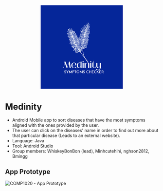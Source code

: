 <br />
<div align="center">
  <a href=https://github.com/Nairryday/Medinity>
    <img src="app/src/main/res/drawable/new_logo.jpeg" alt="Logo" width="269.5" height="273.5">
  </a>

</div>

# Medinity
- Android Mobile app to sort diseases that have the most symptoms aligned with the ones provided by the user. 
- The user can click on the diseases' name in order to find out more about that particular disease (Leads to an external website).
- Language: Java
- Tool: Android Studio
- Group members: WhiskeyBonBon (lead), Minhcutehihi, nghson2812, Bmingg
## App Prototype
![COMP1020 - App Prototype](https://user-images.githubusercontent.com/93191355/169467008-e95f3ffa-7048-4b15-a1d2-5f0e3c29b4f0.png)

